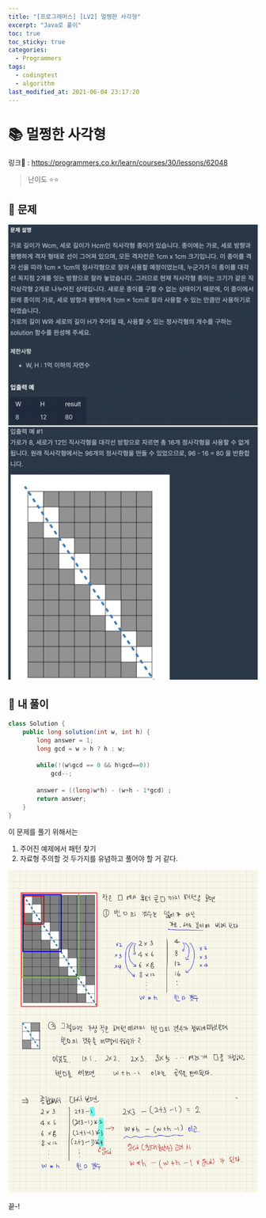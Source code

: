 ```yaml
---
title: "[프로그래머스] [LV2] 멀쩡한 사각형"
excerpt: "Java로 풀이"
toc: true
toc_sticky: true
categories:
  - Programmers
tags:
  - codingtest
  - algorithm
last_modified_at: 2021-06-04 23:17:20
---
```


# 📚 멀쩡한 사각형
  
링크📎 : <https://programmers.co.kr/learn/courses/30/lessons/62048>  

>난이도 ⭐️⭐️
  
## 📖 문제  
  
![이미지](/assets/images/Programmers/Lv2/prob5/5-1.png)
![이미지](/assets/images/Programmers/Lv2/prob5/5-2.png)
  
## 📝 내 풀이  
  
```java  
class Solution {
    public long solution(int w, int h) {
        long answer = 1;
        long gcd = w > h ? h : w;
        
        while(!(w%gcd == 0 && h%gcd==0))
            gcd--;
        
        answer = ((long)w*h) - (w+h - 1*gcd) ;
        return answer;
    }
}
```  
  
이 문제를 풀기 위해서는  
1. 주어진 예제에서 패턴 찾기  
2. 자료형 주의할 것
두가지를 유념하고 풀어야 할 거 같다.  
  
![이미지](/assets/images/Programmers/Lv2/prob5/5-3.jpg)
  
끝-!
